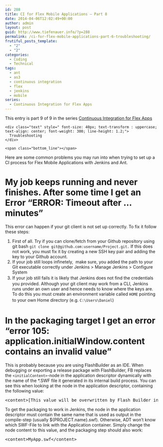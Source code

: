 ```yaml
---
id: 288
title: CI for Flex Mobile Applications – Part 8
date: 2014-04-06T12:02:49+00:00
author: admin
layout: post
guid: http://www.tiefenauer.info/?p=288
permalink: /ci-for-flex-mobile-applications-part-6-troubleshooting/
frutiful_posts_template:
  - "2"
  - "2"
categories:
  - Coding
  - Technical
tags:
  - ant
  - as3
  - continuous integration
  - flex
  - jenkins
  - mobile
series:
  - Continuous Integration for Flex Apps
---
```

<div class="seriesmeta">
  This entry is part 9 of 9 in the series <a href="http://www.tiefenauer.info/series/flex-ci/" class="series-35" title="Continuous Integration for Flex Apps">Continuous Integration for Flex Apps</a>
</div>

<div class="fruitful_description_box">
  <div class="fruitful_description shadow-type-1 " id="desc-box-6">
    <span class="top_line"></span>
    
    <div class="text" style=" font-size: 40px; text-transform : uppercase; text-align: center; font-weight: 300; line-height: 1.2;">
      Troubleshooting
    </div>
    
    <span class="bottom_line"></span>
  </div>
</div>

<div class="clearfix">
</div>

Here are some common problems you may run into when trying to set up a CI process for Flex Mobile Applications with Jenkins and Ant.

<!--more-->

# My job keeps running and never finishes. After some time I get an Error &#8220;ERROR: Timeout after &#8230; minutes&#8221;

This error can happen if your git client is not set up correctly. To fix it follow these steps:

  1. First of all. Try if you can clone/fetch from your Github repository using git bash `git clone git@github.com:username/Project.git.` If this does not work, you must fix it by creating a new SSH key pair and adding the key to your Github account.
  2. If your job still loops infinetely,  make sure, you added the path to your Git executable correctly under Jenkins > Manage Jenkins > Configure System
  3. <span style="line-height: 1.5;">If your job still fails it is likely that Jenkins does not find the credentials you provided. Although your git client may work from a CLI, Jenkins runs under an own user and hence needs to know where the keys are. To do this you must create an environment variable called <code>HOME</code> pointing to your own Home directory (e.g. <code>C:\Users\Daniel</code>)</span>

# In the packaging target I get an error &#8220;error 105: application.initialWindow.content contains an invalid value&#8221;

This is probably because you are using FlashBuilder as an IDE. When debugging or exporting a release package with FlashBuilder, FB replaces the `<initialContent>`-node in the application descriptor dynamically with the name of the *.SWF file it generated in its internal build process. You can see this when looking at the node in the application descriptor, containing the following value:

<pre>&lt;content&gt;[This value will be overwritten by Flash Builder in the output app.xml]&lt;/content&gt;</pre>

To get the packaging to work in Jenkins, the node in the application descriptor must contain the same name that is used as output in the compile-step (usually ${PROJECT.name}.swf). Otherwise, ADT won&#8217;t know which SWF-File to link with the Application container. Simply change the node content to this value, and the packaging step should also work:

<pre>&lt;content&gt;MyApp.swf&lt;/content&gt;</pre>